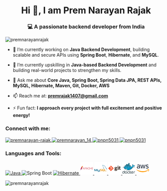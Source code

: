 <h1 align="center">Hi 👋, I am Prem Narayan Rajak</h1>
<h3 align="center">💻 A passionate backend developer from India</h3>

<p align="left">
  <img src="https://komarev.com/ghpvc/?username=premnarayanrajak&label=Profile%20views&color=0e75b6&style=flat" alt="premnarayanrajak" />
</p>

- 🔭 I’m currently working on **Java Backend Development**, building scalable and secure APIs using **Spring Boot**, **Hibernate**, and **MySQL**.

- 🌱 I’m currently upskilling in **Java-based Backend Development** and building real-world projects to strengthen my skills.

- 💬 Ask me about **Core Java, Spring Boot, Spring Data JPA, REST APIs, MySQL, Hibernate, Maven, Git, Docker, AWS**

- 📫 Reach me at: **premrajak1407@gmail.com**

- ⚡ Fun fact: **I approach every project with full excitement and positive energy!**

<h3 align="left">Connect with me:</h3>
<p align="left">
  <a href="https://linkedin.com/in/premnarayan-rajak" target="blank">
    <img align="center" src="https://raw.githubusercontent.com/rahuldkjain/github-profile-readme-generator/master/src/images/icons/Social/linked-in-alt.svg" alt="premnarayan-rajak" height="30" width="40" />
  </a>
  <a href="https://www.codechef.com/users/premnarayan_14" target="blank">
    <img align="center" src="https://cdn.jsdelivr.net/npm/simple-icons@3.1.0/icons/codechef.svg" alt="premnarayan_14" height="30" width="40" />
  </a>
  <a href="https://www.hackerrank.com/pnpn5031" target="blank">
    <img align="center" src="https://raw.githubusercontent.com/rahuldkjain/github-profile-readme-generator/master/src/images/icons/Social/hackerrank.svg" alt="pnpn5031" height="30" width="40" />
  </a>
  <a href="https://auth.geeksforgeeks.org/user/pnpn5031" target="blank">
    <img align="center" src="https://raw.githubusercontent.com/rahuldkjain/github-profile-readme-generator/master/src/images/icons/Social/geeks-for-geeks.svg" alt="pnpn5031" height="30" width="40" />
  </a>
</p>

<h3 align="left">Languages and Tools:</h3>
<p align="left">
  <a href="https://www.java.com/en/" target="_blank" rel="noreferrer">
    <img src="https://upload.wikimedia.org/wikipedia/en/thumb/3/30/Java_programming_language_logo.svg/800px-Java_programming_language_logo.svg.png" alt="Java" width="40" height="40"/>
  </a>

<img src="https://cdn.worldvectorlogo.com/logos/spring-3.svg" alt="Spring Boot" width="40" height="40" />



<a href="https://hibernate.org/" target="_blank" rel="noreferrer">
  <img src="https://cdn.worldvectorlogo.com/logos/hibernate.svg" alt="Hibernate" width="40" height="40" />
</a>

  <a href="https://maven.apache.org/" target="_blank" rel="noreferrer">
    <img src="https://raw.githubusercontent.com/devicons/devicon/master/icons/apache/apache-original-wordmark.svg" alt="Maven" width="40" height="40"/>
  </a>
  <a href="https://www.mysql.com/" target="_blank" rel="noreferrer">
    <img src="https://raw.githubusercontent.com/devicons/devicon/master/icons/mysql/mysql-original-wordmark.svg" alt="MySQL" width="40" height="40"/>
  </a>
  <a href="https://git-scm.com/" target="_blank" rel="noreferrer">
    <img src="https://raw.githubusercontent.com/devicons/devicon/master/icons/git/git-original-wordmark.svg" alt="Git" width="40" height="40"/>
  </a>
  <a href="https://www.docker.com/" target="_blank" rel="noreferrer">
    <img src="https://raw.githubusercontent.com/devicons/devicon/master/icons/docker/docker-original-wordmark.svg" alt="Docker" width="40" height="40"/>
  </a>
  <a href="https://aws.amazon.com/" target="_blank" rel="noreferrer">
    <img src="https://raw.githubusercontent.com/devicons/devicon/master/icons/amazonwebservices/amazonwebservices-original-wordmark.svg" alt="AWS" width="40" height="40"/>
  </a>
</p>

<p>
  <img align="center" src="https://github-readme-stats.vercel.app/api/top-langs?username=premnarayanrajak&show_icons=true&locale=en&layout=compact" alt="premnarayanrajak" />
</p>
